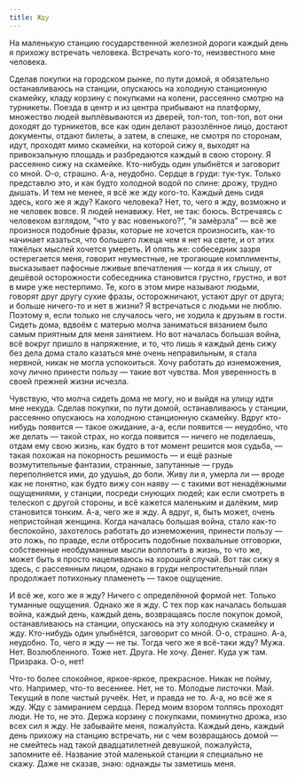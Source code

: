 ```yaml
---
title: Жду
---
```


На маленькую станцию государственной железной дороги каждый день я прихожу
встречать человека. Встречать кого-то, неизвестного мне человека.

Сделав покупки на городском рынке, по пути домой, я обязательно останавливаюсь
на станции, опускаюсь на холодную станционную скамейку, кладу корзину с
покупками на колени, рассеянно смотрю на турникеты. Поезда в центр и из центра
прибывают на платформу, множество людей выплёвываются из дверей, топ-топ,
топ-топ, вот они доходят до турникетов, все как один делают разозлённое лицо,
достают документы, отдают билеты, а затем, в спешке, не смотря по сторонам,
идут, проходят мимо скамейки, на которой сижу я, выходят на привокзальную
площадь и разбредаются каждый в свою сторону. Я рассеянно сижу на
скамейке. Кто-нибудь один улыбнётся и заговорит со мной. О-о, страшно. А-а,
неудобно. Сердце в груди: тук-тук. Только представлю это, и как будто холодной
водой по спине: дрожу, трудно дышать. И тем не менее, я всё же жду
кого-то. Каждый день сидя здесь, кого же я жду? Какого человека? Нет, то, чего я
жду, возможно и не человек вовсе. Я людей ненавижу. Нет, не так:
боюсь. Встречаясь с человеком взглядом, "что у вас новенького?", "я замёрзла" —
всё же произнося подобные фразы, которые не хочется произносить, как-то начинает
казаться, что большего лжеца чем я нет на свете, и от этих тяжёлых мыслей
хочется умереть. И опять же: собеседник зазря остерегается меня, говорит
неуместные, не трогающие комплименты, высказывает пафосные лживые впечатления —
когда я их слышу, от дешёвой осторожности собеседника становится грустно,
грустно, и вот в мире уже нестерпимо. Те, кого в этом мире называют людьми,
говорят друг другу сухие фразы, осторожничают, устают друг от друга; и больше
ничего-то и нет в жизни? Я встречаться с людьми не люблю. Поэтому я, если только
не случалось чего, не ходила к друзьям в гости. Сидеть дома, вдвоём с матерью
молча заниматься вязанием было самым приятным для меня занятием. Но вот началась
большая война, всё вокруг пришло в напряжение, и то, что лишь я каждый день сижу
без дела дома стало казаться мне очень неправильным, я стала нервной, никак не
могла успокоиться. Хочу работать до изнеможения, хочу лично принести пользу —
такие вот чувства. Моя уверенность в своей прежней жизни исчезла.

Чувствую, что молча сидеть дома не могу, но и выйдя на улицу идти мне
некуда. Сделав покупки, по пути домой, останавливаюсь у станции, рассеянно
опускаюсь на холодною станционную скамейку. Вдруг кто-нибудь появится — такое
ожидание, а-а, если появится — неудобно, что же делать — такой страх, но когда
появится — ничего не поделаешь, отдам ему свою жизнь, как будто в тот момент
решится моя судьба, — такая похожая на покорность решимость — и ещё разные
возмутительные фантазии, странные, запутанные — грудь переполняется ими, до
удушья, до боли. Живу ли я, умерла ли — вроде как не понятно, как будто вижу сон
наяву — с такими вот ненадёжными ощущениями, у станции, посреди снующих людей;
как если смотреть в телескоп с другой стороны, и всё кажется маленьким и
далёким, мир становится тонким. А-а, чего же я жду. А вдруг, я, быть может,
очень непристойная женщина. Когда началась большая война, стало как-то
беспокойно, захотелось работать до изнеможения, принести пользу — это ложь, по
правде, если отбросить подобные похвальные отговорки, собственные необдуманные
мысли воплотить в жизнь, то что же, может быть я просто нацеливаюсь на хороший
случай. Вот так сижу я здесь, с рассеянным лицом, однако в груди непростительный
план продолжает потихоньку пламенеть — такое ощущение.

И всё же, кого же я жду? Ничего с определённой формой нет. Только туманные
ощущения. Однако же я жду. С тех пор как началась большая война, каждый день,
каждый день, возвращаясь после покупок домой, останавливаюсь на станции,
опускаюсь на эту холодную скамейку и жду. Кто-нибудь один улыбнётся, заговорит
со мной. О-о, страшно. А-а, неудобно. То, чего я жду — не ты. Тогда чего же я
всё-таки жду? Мужа. Нет. Возлюбленного. Тоже нет. Друга. Не хочу. Денег. Куда уж
там. Призрака. О-о, нет!

Что-то более спокойное, яркое-яркое, прекрасное. Никак не пойму, что. Например,
что-то весеннее. Нет, не то. Молодые листочки. Май. Текущий в поле чистый
ручеёк. Нет, и правда не то. А-а, но всё же я жду. Жду с замиранием
сердца. Перед моим взором толпясь проходят люди. Не то, не это. Держа корзину с
покупками, поминутно дрожа, изо всех сил я жду. Не забывайте меня,
пожалуйста. Каждый день, каждый день прихожу на станцию встречать, ни с чем
возвращаюсь домой — не смейтесь над такой двадцатилетней девушкой, пожалуйста,
запомните её. Название этой маленькой станции я специально не скажу. Даже не
сказав, знаю: однажды ты заметишь меня.

